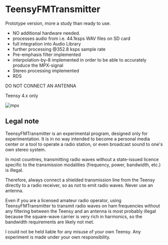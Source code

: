 # TeensyFMTransmitter

Prototype version, more a study than ready to use.

* NO additional hardware needed.
* processes audio from i.e. 44.1ksps WAV files on SD card
* full integration into Audio Library
* further processing @352.8 ksps sample rate
* Pre-emphasis filter implemented
* interpolation-by-8 implemented in order to be able to accurately produce the MPX-signal
* Stereo processing implemented
* RDS

DO NOT CONNECT AN ANTENNA

Teensy 4.x only

![mpx](https://upload.wikimedia.org/wikipedia/commons/thumb/1/10/UKW-Rundfunk-Basisband.svg/320px-UKW-Rundfunk-Basisband.svg.png)

## Legal note
TeensyFMTransmitter is an experimental program, designed only for experimentation. It is in no way intended to become a personal media center or a tool to operate a radio station, or even broadcast sound to one's own stereo system.

In most countries, transmitting radio waves without a state-issued licence specific to the transmission modalities (frequency, power, bandwidth, etc.) is illegal.

Therefore, always connect a shielded transmission line from the Teensy directly to a radio receiver, so as not to emit radio waves. Never use an antenna.

Even if you are a licensed amateur radio operator, using TeensyFMTransmitter to transmit radio waves on ham frequencies without any filtering between the Teensy and an antenna is most probably illegal because the square-wave carrier is very rich in harmonics, so the bandwidth requirements are likely not met.

I could not be held liable for any misuse of your own Teensy. Any experiment is made under your own responsibility.


